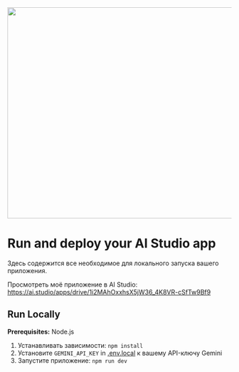 <div align="center">
<img width="1200" height="475" alt="GHBanner" src="https://github.com/user-attachments/assets/0aa67016-6eaf-458a-adb2-6e31a0763ed6" />
</div>

# Run and deploy your AI Studio app

Здесь содержится все необходимое для локального запуска вашего приложения.

Просмотреть моё приложение в AI Studio: https://ai.studio/apps/drive/1i2MAhOxxhsX5jW36_4K8VR-cSfTw9Bf9

## Run Locally

**Prerequisites:**  Node.js


1. Устанавливать зависимости:
   `npm install`
2. Установите `GEMINI_API_KEY` in [.env.local](.env.local) к вашему API-ключу Gemini
3. Запустите приложение:
   `npm run dev`
